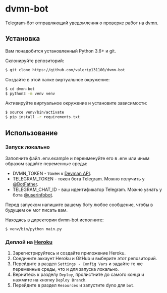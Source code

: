 # dvmn-bot

Telegram-бот отправляющий уведомления о проверке работ на [dvmn](https://dvmn.org).

## Установка
Вам понадобится установленный Python 3.6+ и git.

Склонируйте репозиторий:
```bash
$ git clone https://github.com/valeriy131100/dvmn-bot
```

Создайте в этой папке виртуальное окружение:
```bash
$ cd dvmn-bot
$ python3 -m venv venv
```

Активируйте виртуальное окружение и установите зависимости:
```bash
$ source venv/bin/activate
$ pip install -r requirements.txt
```

## Использование

### Запуск локально
Заполните файл .env.example и переименуйте его в .env или иным образом задайте переменные среды:
* DVMN_TOKEN - токен к [Devman API](https://dvmn.org/api/docs/).
* TELEGRAM_TOKEN - токен бота Telegram. Можно получить у [@BotFather](https://t.me/BotFather).
* TELEGRAM_CHAT_ID - ваш идентификатор Telegram. Можно узнать у бота [@userinfobot](https://t.me/userinfobot).

Перед запуском напишите вашему боту любое сообщение, чтобы в будущем он мог писать вам.

Находясь в директории dvmn-bot исполните:
```bash
$ venv/bin/python main.py
```

### Деплой на [Heroku](https://heroku.com/)

1. Зарегистрируйтесь и создайте приложение Heroku.
2. Соедините аккаунт Heroku и GitHub и выберите этот репозиторий.
3. Перейдите в раздел `Settings - Config Vars` и задайте те же переменные среды, что и для запуска локально.
4. Вернитесь к разделу `Deploy`, пролистните до самого конца и нажмите на кнопку `Deploy Branch`.
5. Перейдите в раздел `Resources` и запустите dyno для `bot`.
